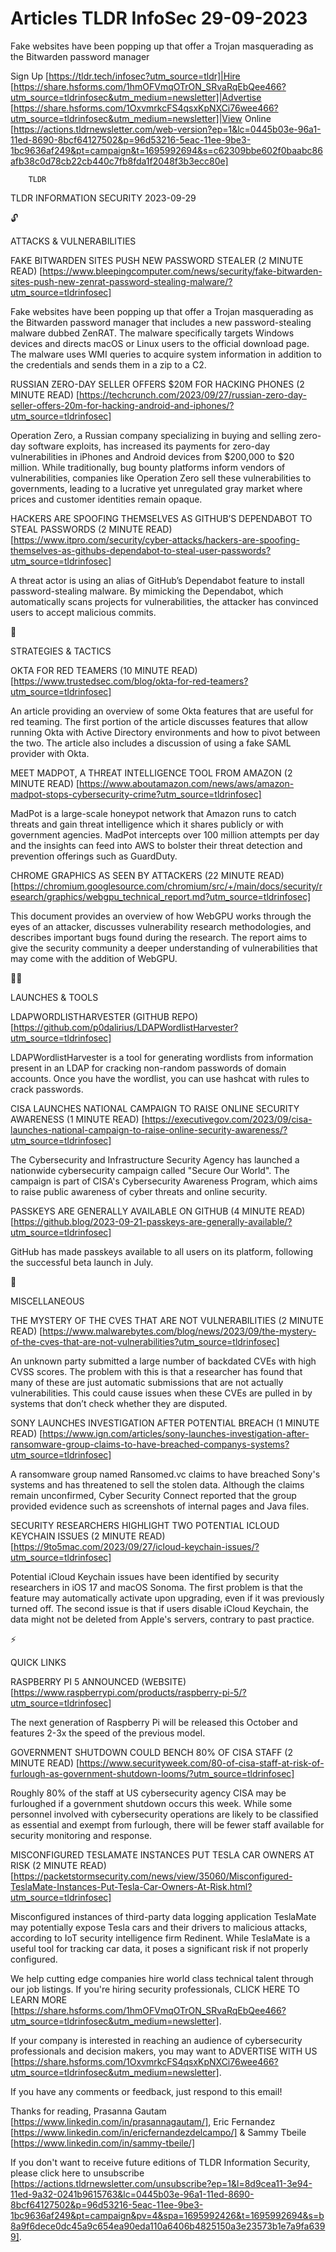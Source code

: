 # Articles TLDR InfoSec 29-09-2023

Fake websites have been popping up that offer a Trojan masquerading as
the Bitwarden password manager  

Sign Up [https://tldr.tech/infosec?utm_source=tldr]|Hire
[https://share.hsforms.com/1hmOFVmqOTrON_SRvaRqEbQee466?utm_source=tldrinfosec&utm_medium=newsletter]|Advertise
[https://share.hsforms.com/1OxvmrkcFS4qsxKpNXCi76wee466?utm_source=tldrinfosec&utm_medium=newsletter]|View
Online
[https://actions.tldrnewsletter.com/web-version?ep=1&lc=0445b03e-96a1-11ed-8690-8bcf64127502&p=96d53216-5eac-11ee-9be3-1bc9636af249&pt=campaign&t=1695992694&s=c62309bbe602f0baabc86afb38c0d78cb22cb440c7fb8fda1f2048f3b3ecc80e]


		TLDR 

TLDR INFORMATION SECURITY 2023-09-29

🔓 

ATTACKS & VULNERABILITIES

FAKE BITWARDEN SITES PUSH NEW PASSWORD STEALER (2 MINUTE READ)
[https://www.bleepingcomputer.com/news/security/fake-bitwarden-sites-push-new-zenrat-password-stealing-malware/?utm_source=tldrinfosec]

Fake websites have been popping up that offer a Trojan masquerading as
the Bitwarden password manager that includes a new password-stealing
malware dubbed ZenRAT. The malware specifically targets Windows
devices and directs macOS or Linux users to the official download
page. The malware uses WMI queries to acquire system information in
addition to the credentials and sends them in a zip to a C2. 

RUSSIAN ZERO-DAY SELLER OFFERS $20M FOR HACKING PHONES (2 MINUTE READ)
[https://techcrunch.com/2023/09/27/russian-zero-day-seller-offers-20m-for-hacking-android-and-iphones/?utm_source=tldrinfosec]

Operation Zero, a Russian company specializing in buying and selling
zero-day software exploits, has increased its payments for zero-day
vulnerabilities in iPhones and Android devices from $200,000 to $20
million. While traditionally, bug bounty platforms inform vendors of
vulnerabilities, companies like Operation Zero sell these
vulnerabilities to governments, leading to a lucrative yet unregulated
gray market where prices and customer identities remain opaque. 

HACKERS ARE SPOOFING THEMSELVES AS GITHUB’S DEPENDABOT TO STEAL
PASSWORDS (2 MINUTE READ)
[https://www.itpro.com/security/cyber-attacks/hackers-are-spoofing-themselves-as-githubs-dependabot-to-steal-user-passwords?utm_source=tldrinfosec]

A threat actor is using an alias of GitHub’s Dependabot feature to
install password-stealing malware. By mimicking the Dependabot, which
automatically scans projects for vulnerabilities, the attacker has
convinced users to accept malicious commits. 

🧠 

STRATEGIES & TACTICS

OKTA FOR RED TEAMERS (10 MINUTE READ)
[https://www.trustedsec.com/blog/okta-for-red-teamers?utm_source=tldrinfosec]

An article providing an overview of some Okta features that are useful
for red teaming. The first portion of the article discusses features
that allow running Okta with Active Directory environments and how to
pivot between the two. The article also includes a discussion of using
a fake SAML provider with Okta. 

MEET MADPOT, A THREAT INTELLIGENCE TOOL FROM AMAZON (2 MINUTE READ)
[https://www.aboutamazon.com/news/aws/amazon-madpot-stops-cybersecurity-crime?utm_source=tldrinfosec]

MadPot is a large-scale honeypot network that Amazon runs to catch
threats and gain threat intelligence which it shares publicly or with
government agencies. MadPot intercepts over 100 million attempts per
day and the insights can feed into AWS to bolster their threat
detection and prevention offerings such as GuardDuty. 

CHROME GRAPHICS AS SEEN BY ATTACKERS (22 MINUTE READ)
[https://chromium.googlesource.com/chromium/src/+/main/docs/security/research/graphics/webgpu_technical_report.md?utm_source=tldrinfosec]

This document provides an overview of how WebGPU works through the
eyes of an attacker, discusses vulnerability research methodologies,
and describes important bugs found during the research. The report
aims to give the security community a deeper understanding of
vulnerabilities that may come with the addition of WebGPU. 

🧑‍💻 

LAUNCHES & TOOLS

LDAPWORDLISTHARVESTER (GITHUB REPO)
[https://github.com/p0dalirius/LDAPWordlistHarvester?utm_source=tldrinfosec]

LDAPWordlistHarvester is a tool for generating wordlists from
information present in an LDAP for cracking non-random passwords of
domain accounts. Once you have the wordlist, you can use hashcat with
rules to crack passwords. 

CISA LAUNCHES NATIONAL CAMPAIGN TO RAISE ONLINE SECURITY AWARENESS (1
MINUTE READ)
[https://executivegov.com/2023/09/cisa-launches-national-campaign-to-raise-online-security-awareness/?utm_source=tldrinfosec]

The Cybersecurity and Infrastructure Security Agency has launched a
nationwide cybersecurity campaign called "Secure Our World". The
campaign is part of CISA's Cybersecurity Awareness Program, which aims
to raise public awareness of cyber threats and online security. 

PASSKEYS ARE GENERALLY AVAILABLE ON GITHUB (4 MINUTE READ)
[https://github.blog/2023-09-21-passkeys-are-generally-available/?utm_source=tldrinfosec]

GitHub has made passkeys available to all users on its platform,
following the successful beta launch in July. 

🎁 

MISCELLANEOUS

THE MYSTERY OF THE CVES THAT ARE NOT VULNERABILITIES (2 MINUTE READ)
[https://www.malwarebytes.com/blog/news/2023/09/the-mystery-of-the-cves-that-are-not-vulnerabilities?utm_source=tldrinfosec]

An unknown party submitted a large number of backdated CVEs with high
CVSS scores. The problem with this is that a researcher has found that
many of these are just automatic submissions that are not actually
vulnerabilities. This could cause issues when these CVEs are pulled in
by systems that don’t check whether they are disputed. 

SONY LAUNCHES INVESTIGATION AFTER POTENTIAL BREACH (1 MINUTE READ)
[https://www.ign.com/articles/sony-launches-investigation-after-ransomware-group-claims-to-have-breached-companys-systems?utm_source=tldrinfosec]

A ransomware group named Ransomed.vc claims to have breached Sony's
systems and has threatened to sell the stolen data. Although the
claims remain unconfirmed, Cyber Security Connect reported that the
group provided evidence such as screenshots of internal pages and Java
files. 

SECURITY RESEARCHERS HIGHLIGHT TWO POTENTIAL ICLOUD KEYCHAIN ISSUES (2
MINUTE READ)
[https://9to5mac.com/2023/09/27/icloud-keychain-issues/?utm_source=tldrinfosec]

Potential iCloud Keychain issues have been identified by security
researchers in iOS 17 and macOS Sonoma. The first problem is that the
feature may automatically activate upon upgrading, even if it was
previously turned off. The second issue is that if users disable
iCloud Keychain, the data might not be deleted from Apple's servers,
contrary to past practice. 

⚡ 

QUICK LINKS

RASPBERRY PI 5 ANNOUNCED (WEBSITE)
[https://www.raspberrypi.com/products/raspberry-pi-5/?utm_source=tldrinfosec]

The next generation of Raspberry Pi will be released this October and
features 2-3x the speed of the previous model. 

GOVERNMENT SHUTDOWN COULD BENCH 80% OF CISA STAFF (2 MINUTE READ)
[https://www.securityweek.com/80-of-cisa-staff-at-risk-of-furlough-as-government-shutdown-looms/?utm_source=tldrinfosec]

Roughly 80% of the staff at US cybersecurity agency CISA may be
furloughed if a government shutdown occurs this week. While some
personnel involved with cybersecurity operations are likely to be
classified as essential and exempt from furlough, there will be fewer
staff available for security monitoring and response. 

MISCONFIGURED TESLAMATE INSTANCES PUT TESLA CAR OWNERS AT RISK (2
MINUTE READ)
[https://packetstormsecurity.com/news/view/35060/Misconfigured-TeslaMate-Instances-Put-Tesla-Car-Owners-At-Risk.html?utm_source=tldrinfosec]

Misconfigured instances of third-party data logging application
TeslaMate may potentially expose Tesla cars and their drivers to
malicious attacks, according to IoT security intelligence firm
Redinent. While TeslaMate is a useful tool for tracking car data, it
poses a significant risk if not properly configured. 

 We help cutting edge companies hire world class technical talent
through our job listings. If you're hiring security professionals,
CLICK HERE TO LEARN MORE
[https://share.hsforms.com/1hmOFVmqOTrON_SRvaRqEbQee466?utm_source=tldrinfosec&utm_medium=newsletter].


If your company is interested in reaching an audience of cybersecurity
professionals and decision makers, you may want to ADVERTISE WITH US
[https://share.hsforms.com/1OxvmrkcFS4qsxKpNXCi76wee466?utm_source=tldrinfosec&utm_medium=newsletter].


If you have any comments or feedback, just respond to this email! 

Thanks for reading, 
Prasanna Gautam [https://www.linkedin.com/in/prasannagautam/], Eric
Fernandez [https://www.linkedin.com/in/ericfernandezdelcampo/] & Sammy
Tbeile [https://www.linkedin.com/in/sammy-tbeile/] 

If you don't want to receive future editions of TLDR Information
Security, please click here to unsubscribe
[https://actions.tldrnewsletter.com/unsubscribe?ep=1&l=8d9cea11-3e94-11ed-9a32-0241b9615763&lc=0445b03e-96a1-11ed-8690-8bcf64127502&p=96d53216-5eac-11ee-9be3-1bc9636af249&pt=campaign&pv=4&spa=1695992426&t=1695992694&s=b8a9f6dece0dc45a9c654ea90eda110a6406b4825150a3e23573b1e7a9fa6399].